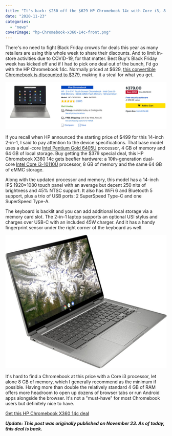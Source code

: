 ```yaml
---
title: "It's back: $250 off the $629 HP Chromebook 14c with Core i3, 8 GB of memory"
date: "2020-11-23"
categories: 
  - "news"
coverImage: "hp-Chromebook-x360-14c-front.png"
---
```


There's no need to fight Black Friday crowds for deals this year as many retailers are using this whole week to share their discounts. And to limit in-store activities due to COVID-19, for that matter. Best Buy's Black Friday week has kicked off and if I had to pick one deal out of the bunch, I'd go with the HP Chromebook 14c. Normally priced at $629, [this convertible Chromebook is discounted to $379](https://www.bestbuy.com/site/hp-2-in-1-14-touch-screen-chromebook-intel-core-i3-8gb-memory-64gb-emmc-flash-memory-mineral-silver/6407695.p?skuId=6407695), making it a steal for what you get.

[![](images/HP-Chromebook-14c-Black-Friday-sale-1024x299.jpg)](https://www.bestbuy.com/site/hp-2-in-1-14-touch-screen-chromebook-intel-core-i3-8gb-memory-64gb-emmc-flash-memory-mineral-silver/6407695.p?skuId=6407695)

If you recall when HP announced the starting price of $499 for this 14-inch 2-in-1, I said to pay attention to the device specifications. That base model uses a dual-core [Intel Pentium Gold 6405U](https://ark.intel.com/content/www/us/en/ark/products/197888/intel-pentium-gold-6405u-processor-2m-cache-2-40-ghz.html) processor, 4 GB of memory and 64 GB of local storage. Buy getting the $379 special deal, this HP Chromebook X360 14c gets beefier hardware: a 10th-generation dual-core [Intel Core i3-10110U](https://ark.intel.com/content/www/us/en/ark/products/196451/intel-core-i3-10110u-processor-4m-cache-up-to-4-10-ghz.html) processor, 8 GB of memory and the same 64 GB of eMMC storage.

Along with the updated processor and memory, this model has a 14-inch IPS 1920×1080 touch panel with an average but decent 250 nits of brightness and 45% NTSC support. It also has WiFi 6 and Bluetooth 5 support, plus a trio of USB ports: 2 SuperSpeed Type-C and one SuperSpeed Type-A.

The keyboard is backlit and you can add additional local storage via a memory card slot. The 2-in-1 laptop supports an optional USI stylus and charges over USB-C with an included 45W charger. And it has a handy fingerprint sensor under the right corner of the keyboard as well.

![](images/HP-Chromebook-x360-14c-scaled.jpg)

It's hard to find a Chromebook at this price with a Core i3 processor, let alone 8 GB of memory, which I generally recommend as the minimum if possible. Having more than double the relatively standard 4 GB of RAM offers more headroom to open up dozens of browser tabs or run Android apps alongside the browser. It's not a "must-have" for most Chromebook users but definitely nice to have.

[Get this HP Chromebook X360 14c deal](https://www.bestbuy.com/site/hp-2-in-1-14-touch-screen-chromebook-intel-core-i3-8gb-memory-64gb-emmc-flash-memory-mineral-silver/6407695.p?skuId=6407695 "Get this HP Chromebook X360 14c deal")

_**Update: This post was originally published on November 23. As of today, this deal is back.**_
